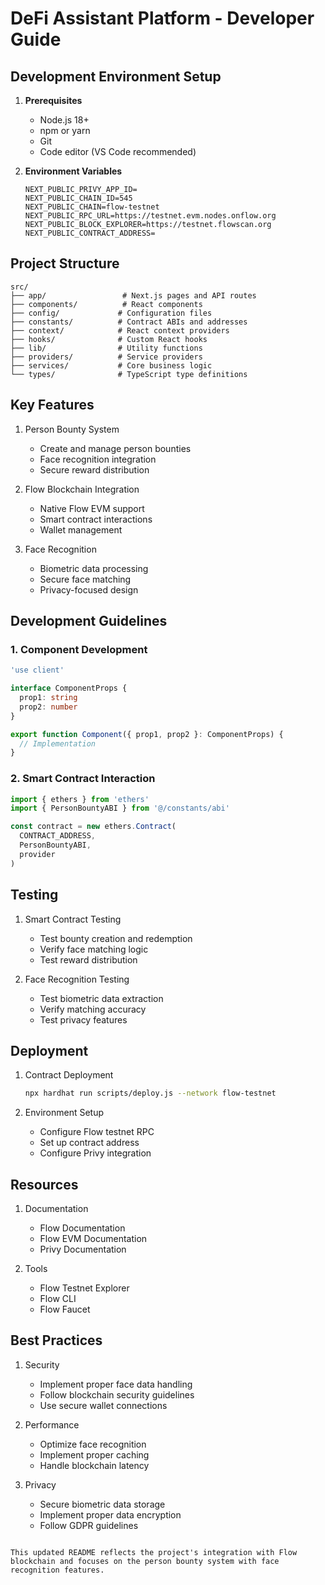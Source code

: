 # DeFi Assistant Platform - Developer Guide

## Development Environment Setup

1. **Prerequisites**

   - Node.js 18+
   - npm or yarn
   - Git
   - Code editor (VS Code recommended)

2. **Environment Variables**
   ```env
   NEXT_PUBLIC_PRIVY_APP_ID=
   NEXT_PUBLIC_CHAIN_ID=545
   NEXT_PUBLIC_CHAIN=flow-testnet
   NEXT_PUBLIC_RPC_URL=https://testnet.evm.nodes.onflow.org
   NEXT_PUBLIC_BLOCK_EXPLORER=https://testnet.flowscan.org
   NEXT_PUBLIC_CONTRACT_ADDRESS=
   ```

## Project Structure

```plaintext
src/
├── app/                 # Next.js pages and API routes
├── components/          # React components
├── config/             # Configuration files
├── constants/          # Contract ABIs and addresses
├── context/            # React context providers
├── hooks/              # Custom React hooks
├── lib/                # Utility functions
├── providers/          # Service providers
├── services/           # Core business logic
└── types/              # TypeScript type definitions
```

## Key Features

1. Person Bounty System

   - Create and manage person bounties
   - Face recognition integration
   - Secure reward distribution

2. Flow Blockchain Integration

   - Native Flow EVM support
   - Smart contract interactions
   - Wallet management

3. Face Recognition

   - Biometric data processing
   - Secure face matching
   - Privacy-focused design

## Development Guidelines

### 1. Component Development

```typescript
'use client'

interface ComponentProps {
  prop1: string
  prop2: number
}

export function Component({ prop1, prop2 }: ComponentProps) {
  // Implementation
}
```

### 2. Smart Contract Interaction

```typescript
import { ethers } from 'ethers'
import { PersonBountyABI } from '@/constants/abi'

const contract = new ethers.Contract(
  CONTRACT_ADDRESS,
  PersonBountyABI,
  provider
)
```

## Testing

1. Smart Contract Testing

   - Test bounty creation and redemption
   - Verify face matching logic
   - Test reward distribution

2. Face Recognition Testing

   - Test biometric data extraction
   - Verify matching accuracy
   - Test privacy features

## Deployment

1. Contract Deployment

   ```bash
   npx hardhat run scripts/deploy.js --network flow-testnet
   ```

2. Environment Setup

   - Configure Flow testnet RPC
   - Set up contract address
   - Configure Privy integration

## Resources

1. Documentation

   - Flow Documentation
   - Flow EVM Documentation
   - Privy Documentation

2. Tools

   - Flow Testnet Explorer
   - Flow CLI
   - Flow Faucet

## Best Practices

1. Security

   - Implement proper face data handling
   - Follow blockchain security guidelines
   - Use secure wallet connections

2. Performance

   - Optimize face recognition
   - Implement proper caching
   - Handle blockchain latency

3. Privacy

   - Secure biometric data storage
   - Implement proper data encryption
   - Follow GDPR guidelines

```plaintext

This updated README reflects the project's integration with Flow blockchain and focuses on the person bounty system with face recognition features.
```
